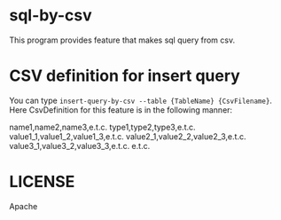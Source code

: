 sql-by-csv
============

This program provides feature that makes sql query from csv.

CSV definition for insert query
=================================

You can type `insert-query-by-csv --table {TableName} {CsvFilename}`.
Here CsvDefinition for this feature is in the following manner:

name1,name2,name3,e.t.c.
type1,type2,type3,e.t.c.
value1_1,value1_2,value1_3,e.t.c.
value2_1,value2_2,value2_3,e.t.c.
value3_1,value3_2,value3_3,e.t.c.
e.t.c.

LICENSE
=========

Apache
